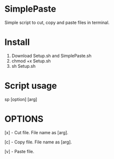 # SimplePaste
Simple script to cut, copy and paste files in terminal.

# Install
1. Download Setup.sh and SimplePaste.sh
2. chmod +x Setup.sh
3. sh Setup.sh

# Script usage

sp [option] [arg]

# OPTIONS
[x] - Cut file.  File name as [arg].

[c] - Copy file. File name as [arg].

[v] - Paste file. 
